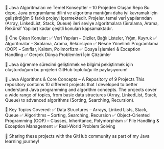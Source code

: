 📌 Java Algoritmaları ve Temel Konseptler – 10 Projeden Oluşan Repo
Bu depo, Java programlama dilini ve algoritma mantığını daha iyi kavramak için geliştirdiğim 9 farklı projeyi içermektedir.
Projeler, temel veri yapılarından (Array, LinkedList, Stack, Queue) ileri seviye algoritmalara (Sıralama, Arama, Rekürsif Yapılar) kadar çeşitli konuları kapsamaktadır.

📌 Öne Çıkan Konular:
✅ Veri Yapıları – Diziler, Bağlı Listeler, Yığın, Kuyruk
✅ Algoritmalar – Sıralama, Arama, Rekürsiyon
✅ Nesne Yönelimli Programlama (OOP) – Sınıflar, Kalıtım, Polimorfizm
✅ Dosya İşlemleri & Exception Handling
✅ Gerçek Dünya Problemleri İçin Çözümler


🚀 Java öğrenme sürecimi geliştirmek ve bilgimi pekiştirmek için oluşturduğum bu projeleri GitHub topluluğu ile paylaşıyorum!

📌 Java Algorithms & Core Concepts – A Repository of 9 Projects
This repository contains 10 different projects that I developed to better understand Java programming and algorithm concepts.
The projects cover a wide range of topics, from basic data structures (Array, LinkedList, Stack, Queue) to advanced algorithms (Sorting, Searching, Recursion).

📌 Key Topics Covered:
✅ Data Structures – Arrays, Linked Lists, Stack, Queue
✅ Algorithms – Sorting, Searching, Recursion
✅ Object-Oriented Programming (OOP) – Classes, Inheritance, Polymorphism
✅ File Handling & Exception Management
✅ Real-World Problem Solving


🚀 Sharing these projects with the GitHub community as part of my Java learning journey!
